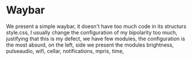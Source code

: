 # Waybar
We present a simple waybar, it doesn't have too much code in its structurs style.css, I usually change the configuration of my bipolarity too much, justifying that this is my defect, we have few modules, the configuration is the most absurd, on the left, side we present the modules brightness, pulseaudio, wifi, cellar, notifications, mpris, time, 